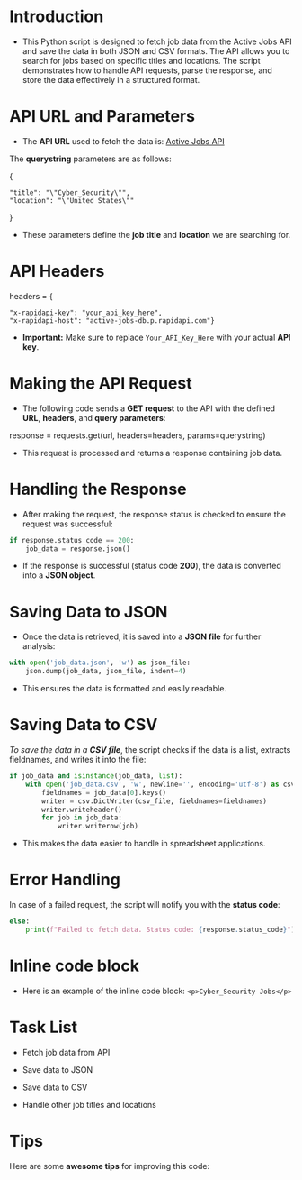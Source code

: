 # Introduction
* This Python script is designed to fetch job data from the Active Jobs API and save the data in both JSON and CSV formats. The API allows you to search for jobs based on specific titles and locations. The script demonstrates how to handle API requests, parse the response, and store the data effectively in a structured format.

# API URL and Parameters
* The **API URL** used to fetch the data is:
[Active Jobs API](https://active-jobs-db.p.rapidapi.com/active-ats)

The **querystring** parameters are as follows:
<!-- python code block -->{
    "title": "\"Cyber_Security\"",
    "location": "\"United States\""
}

* These parameters define the **job title** and **location** we are searching for.

# API Headers
<!-- python code block -->headers = {
    "x-rapidapi-key": "your_api_key_here",
    "x-rapidapi-host": "active-jobs-db.p.rapidapi.com"}
* **Important:** Make sure to replace `Your_API_Key_Here` with your actual **API key**.

# Making the API Request
* The following code sends a **GET request** to the API with the defined **URL**, **headers**, and **query parameters**:
<!-- python code block -->response = requests.get(url, headers=headers, params=querystring)

* This request is processed and returns a response containing job data.

# Handling the Response
* After making the request, the response status is checked to ensure the request was successful:
<!-- Python block -->
```python
if response.status_code == 200:
    job_data = response.json()
```
* If the response is successful (status code **200**), the data is converted into a **JSON object**.

# Saving Data to JSON
* Once the data is retrieved, it is saved into a **JSON file** for further analysis:
 <!-- Python block -->

```python
with open('job_data.json', 'w') as json_file:
    json.dump(job_data, json_file, indent=4)
```
* This ensures the data is formatted and easily readable.
# **Saving Data to CSV**
*To save the data in a **CSV file***, the script checks if the data is a list, extracts fieldnames, and writes it into the file:
<!-- Python block -->

```python
if job_data and isinstance(job_data, list):
    with open('job_data.csv', 'w', newline='', encoding='utf-8') as csv_file:
        fieldnames = job_data[0].keys()
        writer = csv.DictWriter(csv_file, fieldnames=fieldnames)
        writer.writeheader()
        for job in job_data:
            writer.writerow(job)
```
* This makes the data easier to handle in spreadsheet applications.

# Error Handling
In case of a failed request, the script will notify you with the **status code**:
 <!-- Python block -->

```python
else:
    print(f"Failed to fetch data. Status code: {response.status_code}")
```
# Inline code block
* Here is an example of the inline code block: `<p>Cyber_Security Jobs</p>`

# Task List
 * Fetch job data from API
   
 * Save data to JSON
   
 * Save data to CSV
   
 * Handle other job titles and locations
# Tips
Here are some **awesome tips** for improving this code:
